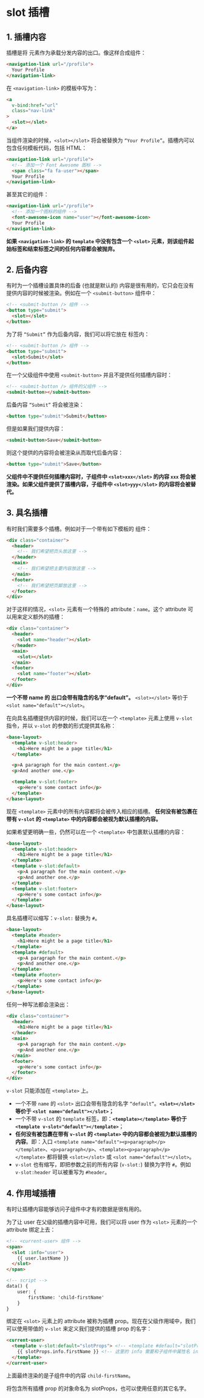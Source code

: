 # slot 插槽

## 1. 插槽内容

插槽是将 <slot> 元素作为承载分发内容的出口。像这样合成组件：

```html
<navigation-link url="/profile">
  Your Profile
</navigation-link>
```

在 `<navigation-link>` 的模板中写为：

```html
<a
  v-bind:href="url"
  class="nav-link"
>
  <slot></slot>
</a>
```

当组件渲染的时候，`<slot></slot>` 将会被替换为 `“Your Profile”`。插槽内可以包含任何模板代码，包括 HTML：

```html
<navigation-link url="/profile">
  <!-- 添加一个 Font Awesome 图标 -->
  <span class="fa fa-user"></span>
  Your Profile
</navigation-link>
```

甚至其它的组件：

```html
<navigation-link url="/profile">
  <!-- 添加一个图标的组件 -->
  <font-awesome-icon name="user"></font-awesome-icon>
  Your Profile
</navigation-link>
```

**如果 `<navigation-link>` 的 `template` 中没有包含一个 `<slot>` 元素，则该组件起始标签和结束标签之间的任何内容都会被抛弃。**

## 2. 后备内容

有时为一个插槽设置具体的后备 (也就是默认的) 内容是很有用的，它只会在没有提供内容的时候被渲染。例如在一个 `<submit-button>` 组件中：

```html
<!-- <submit-button /> 组件 -->
<button type="submit">
  <slot></slot>
</button>
```

为了将 `“Submit”` 作为后备内容，我们可以将它放在 <slot> 标签内：

```html
<!-- <submit-button /> 组件 -->
<button type="submit">
  <slot>Submit</slot>
</button>
```

在一个父级组件中使用 `<submit-button>` 并且不提供任何插槽内容时：

```html
<!-- <submit-button /> 组件的父组件 -->
<submit-button></submit-button>
```

后备内容 `“Submit”` 将会被渲染：

```html
<button type="submit">Submit</button>
```

但是如果我们提供内容：

```html
<submit-button>Save</submit-button>
```

则这个提供的内容将会被渲染从而取代后备内容：

```html
<button type="submit">Save</button>
```

**父组件中不提供任何插槽内容时，子组件中 `<slot>xxx</slot>` 的内容 `xxx` 将会被渲染。如果父组件提供了插槽内容，子组件中 `<slot>yyy</slot>` 的内容将会被替代。**

## 3. 具名插槽

有时我们需要多个插槽。例如对于一个带有如下模板的 <base-layout> 组件：

```html
<div class="container">
  <header>
    <!-- 我们希望把页头放这里 -->
  </header>
  <main>
    <!-- 我们希望把主要内容放这里 -->
  </main>
  <footer>
    <!-- 我们希望把页脚放这里 -->
  </footer>
</div>
```

对于这样的情况，`<slot>` 元素有一个特殊的 attribute：`name`。这个 attribute 可以用来定义额外的插槽：

```html
<div class="container">
  <header>
    <slot name="header"></slot>
  </header>
  <main>
    <slot></slot>
  </main>
  <footer>
    <slot name="footer"></slot>
  </footer>
</div>
```

**一个不带 name 的 <slot> 出口会带有隐含的名字“default”。** `<slot></slot>` 等价于 `<slot name="default"></slot>`。

在向具名插槽提供内容的时候，我们可以在一个 `<template>` 元素上使用 `v-slot` 指令，并以 `v-slot` 的参数的形式提供其名称：

```html
<base-layout>
  <template v-slot:header>
    <h1>Here might be a page title</h1>
  </template>

  <p>A paragraph for the main content.</p>
  <p>And another one.</p>

  <template v-slot:footer>
    <p>Here's some contact info</p>
  </template>
</base-layout>
```

现在 `<template>` 元素中的所有内容都将会被传入相应的插槽。 **任何没有被包裹在带有 `v-slot` 的 `<template>` 中的内容都会被视为默认插槽的内容。**

如果希望更明确一些，仍然可以在一个 `<template>` 中包裹默认插槽的内容：

```html
<base-layout>
  <template v-slot:header>
    <h1>Here might be a page title</h1>
  </template>
  <template v-slot:default>
    <p>A paragraph for the main content.</p>
    <p>And another one.</p>
  </template>
  <template v-slot:footer>
    <p>Here's some contact info</p>
  </template>
</base-layout>
```

具名插槽可以缩写：`v-slot:` 替换为 `#`。

```html
<base-layout>
  <template #header>
    <h1>Here might be a page title</h1>
  </template>
  <template #default>
    <p>A paragraph for the main content.</p>
    <p>And another one.</p>
  </template>
  <template #footer>
    <p>Here's some contact info</p>
  </template>
</base-layout>
```

任何一种写法都会渲染出：

```html
<div class="container">
  <header>
    <h1>Here might be a page title</h1>
  </header>
  <main>
    <p>A paragraph for the main content.</p>
    <p>And another one.</p>
  </main>
  <footer>
    <p>Here's some contact info</p>
  </footer>
</div>
```

`v-slot` 只能添加在 `<template>` 上。

- 一个不带 `name` 的 `<slot>` 出口会带有隐含的名字 `“default”`。**`<slot></slot>` 等价于 `<slot name="default"></slot>`；**
- 一个不带 `v-slot` 的 `template` 标签，即：**`<template></template>` 等价于 `<template v-slot="default"></template>`**；
- **任何没有被包裹在带有 `v-slot` 的 `<template>` 中的内容都会被视为默认插槽的内容**。即：入口 `<template name="default"><p>paragraph</p></template>`、`<p>paragraph</p>`、`<template><p>paragraph</p></template>` 都将替换 `<slot></slot>` 或 `<slot name="default"></slot>`。
- `v-slot` 也有缩写，即把参数之前的所有内容 (`v-slot:`) 替换为字符 `#`。例如 `v-slot:header` 可以被重写为 `#header`。

## 4. 作用域插槽

有时让插槽内容能够访问子组件中才有的数据是很有用的。

为了让 user 在父级的插槽内容中可用，我们可以将 user 作为 `<slot>` 元素的一个 attribute 绑定上去：

```html
<!-- <current-user> 组件 -->
<span>
  <slot :info="user">
    {{ user.lastName }}
  </slot>
</span>

<!-- script -->
data() {
    user: {
        firstName: 'child-firstName'
    }
}
```

绑定在 `<slot>` 元素上的 attribute 被称为插槽 prop。现在在父级作用域中，我们可以使用带值的 `v-slot` 来定义我们提供的插槽 prop 的名字：

```html
<current-user>
  <template v-slot:default="slotProps"> <!-- <template #default="slotProps"> -->
    {{ slotProps.info.firstName }} <!-- 这里的 info 需要和子组件中属性名 info 一致 -->
  </template>
</current-user>
```

上面最终渲染的是子组件中的内容 `child-firstName`。

将包含所有插槽 prop 的对象命名为 slotProps，也可以使用任意的其它名字。